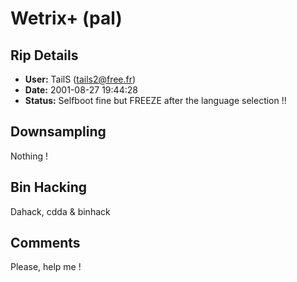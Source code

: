 # Wetrix+ (pal)

## Rip Details

- **User:** TailS   (tails2@free.fr)
- **Date:** 2001-08-27 19:44:28
- **Status:** Selfboot fine but FREEZE after the language selection !!

## Downsampling

Nothing !

## Bin Hacking

Dahack, cdda & binhack

## Comments

Please, help me !

